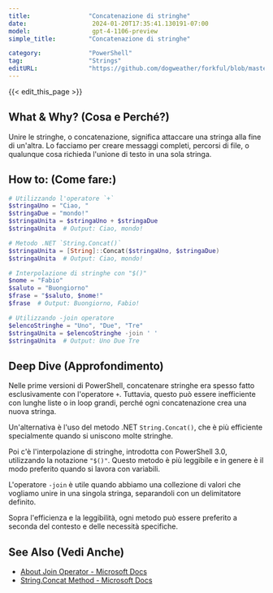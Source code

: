 ```yaml
---
title:                "Concatenazione di stringhe"
date:                  2024-01-20T17:35:41.130191-07:00
model:                 gpt-4-1106-preview
simple_title:         "Concatenazione di stringhe"

category:             "PowerShell"
tag:                  "Strings"
editURL:              "https://github.com/dogweather/forkful/blob/master/content/it/powershell/concatenating-strings.md"
---
```


{{< edit_this_page >}}

## What & Why? (Cosa e Perché?)
Unire le stringhe, o concatenazione, significa attaccare una stringa alla fine di un'altra. Lo facciamo per creare messaggi completi, percorsi di file, o qualunque cosa richieda l'unione di testo in una sola stringa.

## How to: (Come fare:)
```PowerShell
# Utilizzando l'operatore `+`
$stringaUno = "Ciao, "
$stringaDue = "mondo!"
$stringaUnita = $stringaUno + $stringaDue
$stringaUnita  # Output: Ciao, mondo!

# Metodo .NET `String.Concat()`
$stringaUnita = [String]::Concat($stringaUno, $stringaDue)
$stringaUnita  # Output: Ciao, mondo!

# Interpolazione di stringhe con "$()"
$nome = "Fabio"
$saluto = "Buongiorno"
$frase = "$saluto, $nome!"
$frase  # Output: Buongiorno, Fabio!

# Utilizzando -join operatore
$elencoStringhe = "Uno", "Due", "Tre"
$stringaUnita = $elencoStringhe -join ' '
$stringaUnita  # Output: Uno Due Tre
```

## Deep Dive (Approfondimento)
Nelle prime versioni di PowerShell, concatenare stringhe era spesso fatto esclusivamente con l'operatore `+`. Tuttavia, questo può essere inefficiente con lunghe liste o in loop grandi, perché ogni concatenazione crea una nuova stringa.

Un'alternativa è l'uso del metodo .NET `String.Concat()`, che è più efficiente specialmente quando si uniscono molte stringhe. 

Poi c'è l'interpolazione di stringhe, introdotta con PowerShell 3.0, utilizzando la notazione `"$()"`. Questo metodo è più leggibile e in genere è il modo preferito quando si lavora con variabili.

L'operatore `-join` è utile quando abbiamo una collezione di valori che vogliamo unire in una singola stringa, separandoli con un delimitatore definito.

Sopra l'efficienza e la leggibilità, ogni metodo può essere preferito a seconda del contesto e delle necessità specifiche.

## See Also (Vedi Anche)
- [About Join Operator - Microsoft Docs](https://docs.microsoft.com/it-it/powershell/module/microsoft.powershell.core/about/about_Join)
- [String.Concat Method - Microsoft Docs](https://docs.microsoft.com/it-it/dotnet/api/system.string.concat?view=netframework-4.8)
